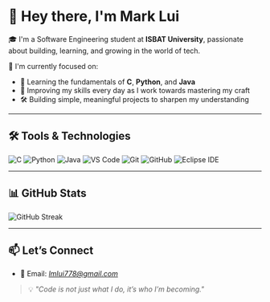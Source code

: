 
# 👋 Hey there, I'm Mark Lui

🎓 I'm a Software Engineering student at **ISBAT University**, passionate about building, learning, and growing in the world of tech.

🚀 I'm currently focused on:
- 🔧 Learning the fundamentals of **C**, **Python**, and **Java**
- 🌱 Improving my skills every day as I work towards mastering my craft
- 🛠️ Building simple, meaningful projects to sharpen my understanding

---

## 🛠️ Tools & Technologies

![C](https://img.shields.io/badge/C-00599C?style=for-the-badge&logo=c&logoColor=white)
![Python](https://img.shields.io/badge/Python-3776AB?style=for-the-badge&logo=python&logoColor=white)
![Java](https://img.shields.io/badge/Java-ED8B00?style=for-the-badge&logo=java&logoColor=white)
![VS Code](https://img.shields.io/badge/VS%20Code-007ACC?style=for-the-badge&logo=visual-studio-code&logoColor=white)
![Git](https://img.shields.io/badge/Git-F05032?style=for-the-badge&logo=git&logoColor=white)
![GitHub](https://img.shields.io/badge/GitHub-181717?style=for-the-badge&logo=github&logoColor=white)
![Eclipse IDE](https://img.shields.io/badge/Eclipse-2C2255?style=for-the-badge&logo=eclipse&logoColor=white)

---

## 📊 GitHub Stats
![GitHub Streak](https://github-readme-streak-stats.herokuapp.com/?user=YOUR_GITHUB_USERNAME&theme=tokyonight)

---

## 📫 Let’s Connect
- 💼 Email: *lmlui778@gmail.com*


> 💡 *"Code is not just what I do, it’s who I’m becoming."*
